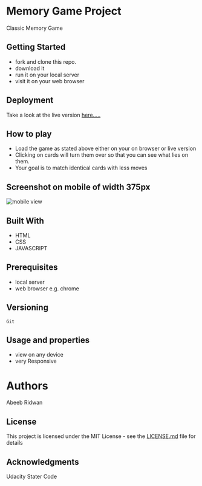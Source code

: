 # Memory Game Project
  Classic Memory Game

## Getting Started
  - fork and clone this repo.
  - download it
  - run it on your local server
  - visit it on your web browser

## Deployment
  Take a look at the live version [here.....](https://abeeb1000.github.io/Memory-Game/)  

## How to play  
  - Load the game as stated above either on your on browser or live version
  - Clicking on cards will turn them over so that you can see what lies on them.
  - Your goal is to match identical cards with less moves

## Screenshot on mobile of width 375px

  ![mobile view](memoryGame\img\screenshot.png)

## Built With
  - HTML
  - CSS
  - JAVASCRIPT

## Prerequisites
  - local server
  - web browser e.g. chrome

## Versioning
    Git

## Usage and properties
  - view on any device
  - very Responsive

# Authors
  Abeeb Ridwan

## License
  This project is licensed under the MIT License - see the [LICENSE.md](LICENSE.md) file for details

## Acknowledgments
  Udacity Stater Code
